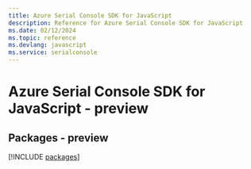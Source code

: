 ```yaml
---
title: Azure Serial Console SDK for JavaScript
description: Reference for Azure Serial Console SDK for JavaScript
ms.date: 02/12/2024
ms.topic: reference
ms.devlang: javascript
ms.service: serialconsole
---
```

# Azure Serial Console SDK for JavaScript - preview
## Packages - preview
[!INCLUDE [packages](serial-console-index.md)]